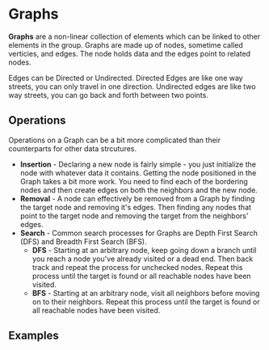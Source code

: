# Graphs
**Graphs** are a non-linear collection of elements which can be linked to other elements in the group. Graphs are made up of nodes, sometime called verticies, and edges. The node holds data and the edges point to related nodes.

Edges can be Directed or Undirected. Directed Edges are like one way streets, you can only travel in one direction. Undirected edges are like two way streets, you can go back and forth between two points.

## Operations
Operations on a Graph can be a bit more complicated than their counterparts for other data strcutures.

* **Insertion** - Declaring a new node is fairly simple - you just initialize the node with whatever data it contains. Getting the node positioned in the Graph takes a bit more work. You need to find each of the bordering nodes and then create edges on both the neighbors and the new node.
* **Removal** - A node can effectively be removed from a Graph by finding the target node and removing it's edges. Then finding any nodes that point to the target node and removing the target from the neighbors' edges.
* **Search** - Common search processes for Graphs are Depth First Search (DFS) and Breadth First Search (BFS).
  * **DFS** - Starting at an arbitrary node, keep going down a branch until you reach a node you've already visited or a dead end. Then back track and repeat the process for unchecked nodes. Repeat this process until the target is found or all reachable nodes have been visited.
  * **BFS** - Starting at an arbitrary node, visit all neighbors before moving on to their neighbors. Repeat this process until the target is found or all reachable nodes have been visited.

## Examples
